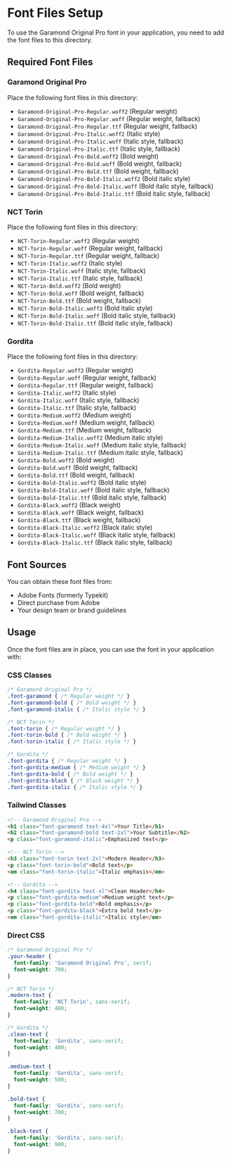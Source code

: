 # Font Files Setup

To use the Garamond Original Pro font in your application, you need to add the font files to this directory.

## Required Font Files

### Garamond Original Pro
Place the following font files in this directory:

- `Garamond-Original-Pro-Regular.woff2` (Regular weight)
- `Garamond-Original-Pro-Regular.woff` (Regular weight, fallback)
- `Garamond-Original-Pro-Regular.ttf` (Regular weight, fallback)
- `Garamond-Original-Pro-Italic.woff2` (Italic style)
- `Garamond-Original-Pro-Italic.woff` (Italic style, fallback)
- `Garamond-Original-Pro-Italic.ttf` (Italic style, fallback)
- `Garamond-Original-Pro-Bold.woff2` (Bold weight)
- `Garamond-Original-Pro-Bold.woff` (Bold weight, fallback)
- `Garamond-Original-Pro-Bold.ttf` (Bold weight, fallback)
- `Garamond-Original-Pro-Bold-Italic.woff2` (Bold italic style)
- `Garamond-Original-Pro-Bold-Italic.woff` (Bold italic style, fallback)
- `Garamond-Original-Pro-Bold-Italic.ttf` (Bold italic style, fallback)

### NCT Torin
Place the following font files in this directory:

- `NCT-Torin-Regular.woff2` (Regular weight)
- `NCT-Torin-Regular.woff` (Regular weight, fallback)
- `NCT-Torin-Regular.ttf` (Regular weight, fallback)
- `NCT-Torin-Italic.woff2` (Italic style)
- `NCT-Torin-Italic.woff` (Italic style, fallback)
- `NCT-Torin-Italic.ttf` (Italic style, fallback)
- `NCT-Torin-Bold.woff2` (Bold weight)
- `NCT-Torin-Bold.woff` (Bold weight, fallback)
- `NCT-Torin-Bold.ttf` (Bold weight, fallback)
- `NCT-Torin-Bold-Italic.woff2` (Bold italic style)
- `NCT-Torin-Bold-Italic.woff` (Bold italic style, fallback)
- `NCT-Torin-Bold-Italic.ttf` (Bold italic style, fallback)

### Gordita
Place the following font files in this directory:

- `Gordita-Regular.woff2` (Regular weight)
- `Gordita-Regular.woff` (Regular weight, fallback)
- `Gordita-Regular.ttf` (Regular weight, fallback)
- `Gordita-Italic.woff2` (Italic style)
- `Gordita-Italic.woff` (Italic style, fallback)
- `Gordita-Italic.ttf` (Italic style, fallback)
- `Gordita-Medium.woff2` (Medium weight)
- `Gordita-Medium.woff` (Medium weight, fallback)
- `Gordita-Medium.ttf` (Medium weight, fallback)
- `Gordita-Medium-Italic.woff2` (Medium italic style)
- `Gordita-Medium-Italic.woff` (Medium italic style, fallback)
- `Gordita-Medium-Italic.ttf` (Medium italic style, fallback)
- `Gordita-Bold.woff2` (Bold weight)
- `Gordita-Bold.woff` (Bold weight, fallback)
- `Gordita-Bold.ttf` (Bold weight, fallback)
- `Gordita-Bold-Italic.woff2` (Bold italic style)
- `Gordita-Bold-Italic.woff` (Bold italic style, fallback)
- `Gordita-Bold-Italic.ttf` (Bold italic style, fallback)
- `Gordita-Black.woff2` (Black weight)
- `Gordita-Black.woff` (Black weight, fallback)
- `Gordita-Black.ttf` (Black weight, fallback)
- `Gordita-Black-Italic.woff2` (Black italic style)
- `Gordita-Black-Italic.woff` (Black italic style, fallback)
- `Gordita-Black-Italic.ttf` (Black italic style, fallback)

## Font Sources

You can obtain these font files from:
- Adobe Fonts (formerly Typekit)
- Direct purchase from Adobe
- Your design team or brand guidelines

## Usage

Once the font files are in place, you can use the font in your application with:

### CSS Classes
```css
/* Garamond Original Pro */
.font-garamond { /* Regular weight */ }
.font-garamond-bold { /* Bold weight */ }
.font-garamond-italic { /* Italic style */ }

/* NCT Torin */
.font-torin { /* Regular weight */ }
.font-torin-bold { /* Bold weight */ }
.font-torin-italic { /* Italic style */ }

/* Gordita */
.font-gordita { /* Regular weight */ }
.font-gordita-medium { /* Medium weight */ }
.font-gordita-bold { /* Bold weight */ }
.font-gordita-black { /* Black weight */ }
.font-gordita-italic { /* Italic style */ }
```

### Tailwind Classes
```html
<!-- Garamond Original Pro -->
<h1 class="font-garamond text-4xl">Your Title</h1>
<h2 class="font-garamond-bold text-2xl">Your Subtitle</h2>
<p class="font-garamond-italic">Emphasized text</p>

<!-- NCT Torin -->
<h3 class="font-torin text-2xl">Modern Header</h3>
<p class="font-torin-bold">Bold text</p>
<em class="font-torin-italic">Italic emphasis</em>

<!-- Gordita -->
<h4 class="font-gordita text-xl">Clean Header</h4>
<p class="font-gordita-medium">Medium weight text</p>
<p class="font-gordita-bold">Bold emphasis</p>
<p class="font-gordita-black">Extra bold text</p>
<em class="font-gordita-italic">Italic style</em>
```

### Direct CSS
```css
/* Garamond Original Pro */
.your-header {
  font-family: 'Garamond Original Pro', serif;
  font-weight: 700;
}

/* NCT Torin */
.modern-text {
  font-family: 'NCT Torin', sans-serif;
  font-weight: 400;
}

/* Gordita */
.clean-text {
  font-family: 'Gordita', sans-serif;
  font-weight: 400;
}

.medium-text {
  font-family: 'Gordita', sans-serif;
  font-weight: 500;
}

.bold-text {
  font-family: 'Gordita', sans-serif;
  font-weight: 700;
}

.black-text {
  font-family: 'Gordita', sans-serif;
  font-weight: 900;
}
```
